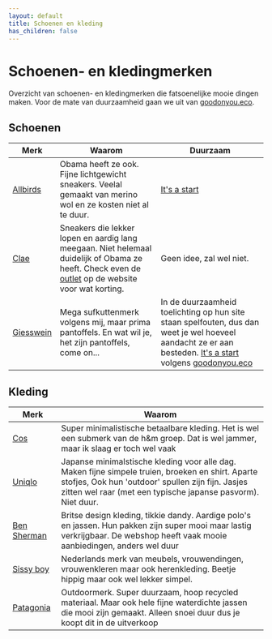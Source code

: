 ```yaml
---
layout: default
title: Schoenen en kleding
has_children: false
---
```


# Schoenen- en kledingmerken

Overzicht van schoenen- en kledingmerken die fatsoenelijke mooie dingen maken. Voor de mate van duurzaamheid gaan we uit van [goodonyou.eco](https://directory.goodonyou.eco/).

## Schoenen

|Merk|Waarom|Duurzaam|
|----|------|--------|
|[Allbirds](https://www.allbirds.eu/)|Obama heeft ze ook. Fijne lichtgewicht sneakers. Veelal gemaakt van merino wol en ze kosten niet al te duur.|[It's a start](https://directory.goodonyou.eco/brand/allbirds)|
|[Clae](https://clae.eu/)|Sneakers die lekker lopen en aardig lang meegaan. Niet helemaal duidelijk of Obama ze heeft. Check even de [outlet](https://clae.eu/collections/men-outlet) op de website voor wat korting.|Geen idee, zal wel niet.|
|[Giesswein](https://nl.giesswein.com/)|Mega sufkuttenmerk volgens mij, maar prima pantoffels. En wat wil je, het zijn pantoffels, come on...| In de duurzaamheid toelichting op hun site staan spelfouten, dus dan weet je wel hoeveel aandacht ze er aan besteden. [It's a start](https://directory.goodonyou.eco/brand/giesswein) volgens [goodonyou.eco](https://directory.goodonyou.eco/)| 

## Kleding

|Merk|Waarom|
|----|------|
|[Cos](https://www.cosstores.com/en_eur/men.html)|Super minimalistische betaalbare kleding. Het is wel een submerk van de h&m groep. Dat is wel jammer, maar ik slaag er toch wel vaak|[It's a start](https://directory.goodonyou.eco/brand/cos)|
|[Uniqlo](http://uniqlo.com/)|Japanse minimalstische kleding voor alle dag. Maken fijne simpele truien, broeken en shirt. Aparte stofjes, Ook hun 'outdoor' spullen zijn fijn. Jasjes zitten wel raar (met een typische japanse pasvorm). Niet duur.|[It's a start](https://directory.goodonyou.eco/brand/uniqlo)|
|[Ben Sherman](https://www.bensherman.com/)|Britse design kleding, tikkie dandy. Aardige polo's en jassen. Hun pakken zijn super mooi maar lastig verkrijgbaar. De webshop heeft vaak mooie aanbiedingen, anders wel duur|[Not good enough](Not good enough)|
|[Sissy boy](https://www.sissy-boy.com/)|Nederlands merk van meubels, vrouwendingen, vrouwenkleren maar ook herenkleding. Beetje hippig maar ook wel lekker simpel. |[Not good enough](https://directory.goodonyou.eco/brand/sissy-boy)|
|[Patagonia](https://www.patagonia.com/home/)|Outdoormerk. Super duurzaam, hoop recycled materiaal. Maar ook hele fijne waterdichte jassen die mooi zijn gemaakt. Alleen snoei duur dus je koopt dit in de uitverkoop|[Good](https://directory.goodonyou.eco/brand/patagonia)|
